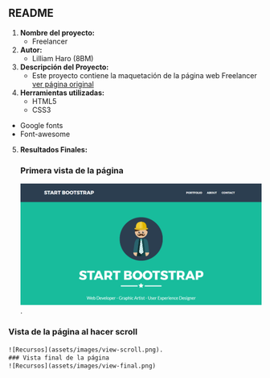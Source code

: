 ## README
1. **Nombre del proyecto:**
	- Freelancer
2. **Autor:**
	- Lilliam Haro (8BM)
3. **Descripción del Proyecto:**
	- Este proyecto contiene la maquetación de la página web Freelancer [ver página original](https://blackrockdigital.github.io/startbootstrap-freelancer/)
4. **Herramientas utilizadas:**
	- HTML5
	- CSS3
  - Google fonts
  - Font-awesome
5. **Resultados Finales:**
	### Primera vista de la página
	![Recursos](assets/images/view-1.png).
  ### Vista de la página al hacer scroll
	![Recursos](assets/images/view-scroll.png).
	### Vista final de la página
	![Recursos](assets/images/view-final.png)
